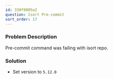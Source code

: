 ```yaml
---
id: 330f9005e2
question: Isort Pre-commit
sort_order: 17
---
```


### Problem Description

Pre-commit command was failing with isort repo.

### Solution

- Set version to `5.12.0`
